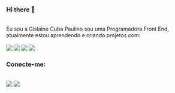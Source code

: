 <h3>Hi there 👋</h3>
<br>
Eu sou a Gislaine Cuba Paulino sou uma Programadora Front End, atualmente estou aprendendo e criando projetos com:
<br>
<br> 
  <img src="https://img.shields.io/badge/HTML5-E34F26?style=for-the-badge&logo=html5&logoColor=white">
  <img src="https://img.shields.io/badge/CSS3-1572B6?style=for-the-badge&logo=css3&logoColor=white">
 <img src="https://img.shields.io/badge/JavaScript-323330?style=for-the-badge&logo=javascript&logoColor=F7DF1E">
 <img src="https://img.shields.io/badge/React-20232A?style=for-the-badge&logo=react&logoColor=61DAFB">
 <br>
 <h3>Conecte-me:</h3>
 <br>
 <a href="https://instagram.com/gislaine_cubapaulino?igshid=MzMyNGUyNmU2YQ=="><img src="https://img.shields.io/badge/Instagram-E4405F?style=for-the-badge&logo=instagram&logoColor=whit"></a>
 <a href="https://linkedin.com/in/gislaine-cuba-paulino"><img src="https://img.shields.io/badge/LinkedIn-0077B5?style=for-the-badge&logo=linkedin&logoColor=white"></a>
 <br>
 <br>

 




